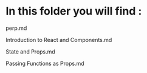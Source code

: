 # In this folder you will find :

perp.md

Introduction to React and Components.md

State and Props.md

Passing Functions as Props.md

